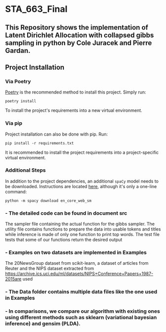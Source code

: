 # STA_663_Final
   ## This Repository shows the implementation of Latent Dirichlet Allocation with collapsed gibbs sampling in python by Cole Juracek and Pierre Gardan.
    
## Project Installation

### Via Poetry

[Poetry](https://python-poetry.org/) is the recommended method to install this project. Simply run:

```poetry install```

To install the project's requirements into a new virtual environment.

### Via pip

Project installation can also be done with pip. Run:

```pip install -r requirements.txt```

It is recommended to install the project requirements into a project-specific virtual environment.

### Additional Steps

In addition to the project dependencies, an additional `spaCy` model needs to be downloaded. Instructions are located 
[here](https://spacy.io/usage/models#quickstart), although it's only a one-line command:

```python -m spacy download en_core_web_sm```


### - The detailed code can be found in document src 
The sampler file containing the actual function for the gibbs sampler. The utility file contains functions to prepare the data into usable tokens and titles while inference is made of only one function to print top words. The test file tests that some of our functions return the desired output
   
### - Examples on two datasets are implemented in Examples
The 20NewsGroup dataset from scikit-learn, a dataset of articles from Reuter and the NIPS dataset extracted from   https://archive.ics.uci.edu/ml/datasets/NIPS+Conference+Papers+1987-2015are used
  
### - The Data folder contains multiple data files like the one used in Examples

### - In comparisons, we compare our algorithm with existing ones using different methods such as sklearn (variational bayesian inference) and gensim (PLDA).
